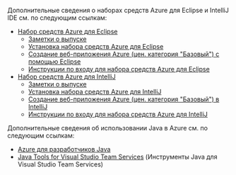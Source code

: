 Дополнительные сведения о наборах средств Azure для Eclipse и IntelliJ IDE см. по следующим ссылкам:

* [Набор средств Azure для Eclipse](../eclipse/azure-toolkit-for-eclipse.md) 
  * [Заметки о выпуске](https://github.com/Microsoft/azure-tools-for-java/releases) 
  * [Установка набора средств Azure для Eclipse](../eclipse/azure-toolkit-for-eclipse-installation.md) 
  * [Создание веб-приложения Azure (цен. категория "Базовый") с помощью Eclipse](../eclipse/azure-toolkit-for-eclipse-create-hello-world-web-app.md) 
  * [Инструкции по входу для набора средств Azure для Eclipse](../eclipse/azure-toolkit-for-eclipse-sign-in-instructions.md) 
* [Набор средств Azure для IntelliJ](../intellij/azure-toolkit-for-intellij.md) 
  * [Заметки о выпуске](https://github.com/Microsoft/azure-tools-for-java/releases) 
  * [Установка набора средств Azure для IntelliJ](../intellij/azure-toolkit-for-intellij-installation.md) 
  * [Создание веб-приложения Azure (цен. категория "Базовый") в IntelliJ](../intellij/azure-toolkit-for-intellij-create-hello-world-web-app.md) 
  * [Инструкции по входу для набора средств Azure для IntelliJ](../intellij/azure-toolkit-for-intellij-sign-in-instructions.md) 

Дополнительные сведения об использовании Java в Azure см. по следующим ссылкам: 

* [Azure для разработчиков Java](https://docs.microsoft.com/java/azure/) 
* [Java Tools for Visual Studio Team Services](https://java.visualstudio.com/) (Инструменты Java для Visual Studio Team Services) 
<!-- TODO: Add URLs for Java in VSCode here --> 
